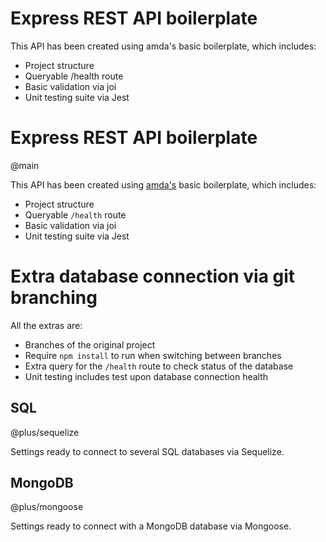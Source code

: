 # Express REST API boilerplate

This API has been created using amda's basic boilerplate, which includes:

- Project structure
- Queryable /health route
- Basic validation via joi
- Unit testing suite via Jest

# Express REST API boilerplate

@main

This API has been created using [amda's](https://github.com/amda-phd) basic boilerplate, which includes:

- Project structure
- Queryable `/health` route
- Basic validation via joi
- Unit testing suite via Jest

# Extra database connection via git branching

All the extras are:

- Branches of the original project
- Require `npm install` to run when switching between branches
- Extra query for the `/health` route to check status of the database
- Unit testing includes test upon database connection health

## SQL

@plus/sequelize

Settings ready to connect to several SQL databases via Sequelize.

## MongoDB

@plus/mongoose

Settings ready to connect with a MongoDB database via Mongoose.
